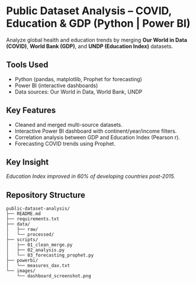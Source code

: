 
# Public Dataset Analysis – COVID, Education & GDP (Python | Power BI)

Analyze global health and education trends by merging **Our World in Data (COVID)**, **World Bank (GDP)**, and **UNDP (Education Index)** datasets.

## Tools Used
- Python (pandas, matplotlib, Prophet for forecasting)
- Power BI (interactive dashboards)
- Data sources: Our World in Data, World Bank, UNDP

## Key Features
- Cleaned and merged multi-source datasets.
- Interactive Power BI dashboard with continent/year/income filters.
- Correlation analysis between GDP and Education Index (Pearson r).
- Forecasting COVID trends using Prophet.

## Key Insight
*Education Index improved in 60% of developing countries post-2015.*

## Repository Structure
```
public-dataset-analysis/
├── README.md
├── requirements.txt
├── data/
│   ├── raw/
│   └── processed/
├── scripts/
│   ├── 01_clean_merge.py
│   ├── 02_analysis.py
│   └── 03_forecasting_prophet.py
├── powerbi/
│   └── measures_dax.txt
└── images/
    └── dashboard_screenshot.png
```

